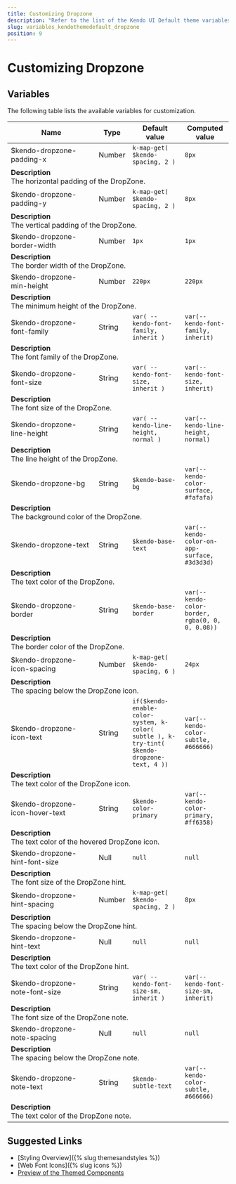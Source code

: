 ```yaml
---
title: Customizing Dropzone
description: "Refer to the list of the Kendo UI Default theme variables available for customization."
slug: variables_kendothemedefault_dropzone
position: 9
---
```


# Customizing Dropzone

## Variables

The following table lists the available variables for customization.

<table class="theme-variables">
    <colgroup>
    <col style="width: 200px; white-space:nowrap;" />
    <col />
    <col />
    <col />
</colgroup>
<thead>
    <tr>
        <th>Name</th>
        <th>Type</th>
        <th>Default value</th>
        <th>Computed value</th>
    </tr>
</thead>
<tbody>
        <tr>
    <td>$kendo-dropzone-padding-x</td>
    <td>Number</td>
    <td><code>k-map-get( $kendo-spacing, 2 )</code></td>
    <td><code>8px</code></td>
</tr>
<tr>
    <td colspan="4" class="theme-variables-description-container"><div><b>Description</b><div class="theme-variables-description">The horizontal padding of the DropZone.</div></div>
    </td>
</tr>
<tr>
    <td>$kendo-dropzone-padding-y</td>
    <td>Number</td>
    <td><code>k-map-get( $kendo-spacing, 2 )</code></td>
    <td><code>8px</code></td>
</tr>
<tr>
    <td colspan="4" class="theme-variables-description-container"><div><b>Description</b><div class="theme-variables-description">The vertical padding of the DropZone.</div></div>
    </td>
</tr>
<tr>
    <td>$kendo-dropzone-border-width</td>
    <td>Number</td>
    <td><code>1px</code></td>
    <td><code>1px</code></td>
</tr>
<tr>
    <td colspan="4" class="theme-variables-description-container"><div><b>Description</b><div class="theme-variables-description">The border width of the DropZone.</div></div>
    </td>
</tr>
<tr>
    <td>$kendo-dropzone-min-height</td>
    <td>Number</td>
    <td><code>220px</code></td>
    <td><code>220px</code></td>
</tr>
<tr>
    <td colspan="4" class="theme-variables-description-container"><div><b>Description</b><div class="theme-variables-description">The minimum height of the DropZone.</div></div>
    </td>
</tr>
<tr>
    <td>$kendo-dropzone-font-family</td>
    <td>String</td>
    <td><code>var( --kendo-font-family, inherit )</code></td>
    <td><code>var(--kendo-font-family, inherit)</code></td>
</tr>
<tr>
    <td colspan="4" class="theme-variables-description-container"><div><b>Description</b><div class="theme-variables-description">The font family of the DropZone.</div></div>
    </td>
</tr>
<tr>
    <td>$kendo-dropzone-font-size</td>
    <td>String</td>
    <td><code>var( --kendo-font-size, inherit )</code></td>
    <td><code>var(--kendo-font-size, inherit)</code></td>
</tr>
<tr>
    <td colspan="4" class="theme-variables-description-container"><div><b>Description</b><div class="theme-variables-description">The font size of the DropZone.</div></div>
    </td>
</tr>
<tr>
    <td>$kendo-dropzone-line-height</td>
    <td>String</td>
    <td><code>var( --kendo-line-height, normal )</code></td>
    <td><code>var(--kendo-line-height, normal)</code></td>
</tr>
<tr>
    <td colspan="4" class="theme-variables-description-container"><div><b>Description</b><div class="theme-variables-description">The line height of the DropZone.</div></div>
    </td>
</tr>
<tr>
    <td>$kendo-dropzone-bg</td>
    <td>String</td>
    <td><code>$kendo-base-bg</code></td>
    <td><code>var(--kendo-color-surface, #fafafa)</code></td>
</tr>
<tr>
    <td colspan="4" class="theme-variables-description-container"><div><b>Description</b><div class="theme-variables-description">The background color of the DropZone.</div></div>
    </td>
</tr>
<tr>
    <td>$kendo-dropzone-text</td>
    <td>String</td>
    <td><code>$kendo-base-text</code></td>
    <td><code>var(--kendo-color-on-app-surface, #3d3d3d)</code></td>
</tr>
<tr>
    <td colspan="4" class="theme-variables-description-container"><div><b>Description</b><div class="theme-variables-description">The text color of the DropZone.</div></div>
    </td>
</tr>
<tr>
    <td>$kendo-dropzone-border</td>
    <td>String</td>
    <td><code>$kendo-base-border</code></td>
    <td><code>var(--kendo-color-border, rgba(0, 0, 0, 0.08))</code></td>
</tr>
<tr>
    <td colspan="4" class="theme-variables-description-container"><div><b>Description</b><div class="theme-variables-description">The border color of the DropZone.</div></div>
    </td>
</tr>
<tr>
    <td>$kendo-dropzone-icon-spacing</td>
    <td>Number</td>
    <td><code>k-map-get( $kendo-spacing, 6 )</code></td>
    <td><code>24px</code></td>
</tr>
<tr>
    <td colspan="4" class="theme-variables-description-container"><div><b>Description</b><div class="theme-variables-description">The spacing below the DropZone icon.</div></div>
    </td>
</tr>
<tr>
    <td>$kendo-dropzone-icon-text</td>
    <td>String</td>
    <td><code>if($kendo-enable-color-system, k-color( subtle ), k-try-tint( $kendo-dropzone-text, 4 ))</code></td>
    <td><code>var(--kendo-color-subtle, #666666)</code></td>
</tr>
<tr>
    <td colspan="4" class="theme-variables-description-container"><div><b>Description</b><div class="theme-variables-description">The text color of the DropZone icon.</div></div>
    </td>
</tr>
<tr>
    <td>$kendo-dropzone-icon-hover-text</td>
    <td>String</td>
    <td><code>$kendo-color-primary</code></td>
    <td><code>var(--kendo-color-primary, #ff6358)</code></td>
</tr>
<tr>
    <td colspan="4" class="theme-variables-description-container"><div><b>Description</b><div class="theme-variables-description">The text color of the hovered DropZone icon.</div></div>
    </td>
</tr>
<tr>
    <td>$kendo-dropzone-hint-font-size</td>
    <td>Null</td>
    <td><code>null</code></td>
    <td><code>null</code></td>
</tr>
<tr>
    <td colspan="4" class="theme-variables-description-container"><div><b>Description</b><div class="theme-variables-description">The font size of the DropZone hint.</div></div>
    </td>
</tr>
<tr>
    <td>$kendo-dropzone-hint-spacing</td>
    <td>Number</td>
    <td><code>k-map-get( $kendo-spacing, 2 )</code></td>
    <td><code>8px</code></td>
</tr>
<tr>
    <td colspan="4" class="theme-variables-description-container"><div><b>Description</b><div class="theme-variables-description">The spacing below the DropZone hint.</div></div>
    </td>
</tr>
<tr>
    <td>$kendo-dropzone-hint-text</td>
    <td>Null</td>
    <td><code>null</code></td>
    <td><code>null</code></td>
</tr>
<tr>
    <td colspan="4" class="theme-variables-description-container"><div><b>Description</b><div class="theme-variables-description">The text color of the DropZone hint.</div></div>
    </td>
</tr>
<tr>
    <td>$kendo-dropzone-note-font-size</td>
    <td>String</td>
    <td><code>var( --kendo-font-size-sm, inherit )</code></td>
    <td><code>var(--kendo-font-size-sm, inherit)</code></td>
</tr>
<tr>
    <td colspan="4" class="theme-variables-description-container"><div><b>Description</b><div class="theme-variables-description">The font size of the DropZone note.</div></div>
    </td>
</tr>
<tr>
    <td>$kendo-dropzone-note-spacing</td>
    <td>Null</td>
    <td><code>null</code></td>
    <td><code>null</code></td>
</tr>
<tr>
    <td colspan="4" class="theme-variables-description-container"><div><b>Description</b><div class="theme-variables-description">The spacing below the DropZone note.</div></div>
    </td>
</tr>
<tr>
    <td>$kendo-dropzone-note-text</td>
    <td>String</td>
    <td><code>$kendo-subtle-text</code></td>
    <td><code>var(--kendo-color-subtle, #666666)</code></td>
</tr>
<tr>
    <td colspan="4" class="theme-variables-description-container"><div><b>Description</b><div class="theme-variables-description">The text color of the DropZone note.</div></div>
    </td>
</tr>
</tbody>
</table>

## Suggested Links

* [Styling Overview]({% slug themesandstyles %})
* [Web Font Icons]({% slug icons %})
* [Preview of the Themed Components](../)

